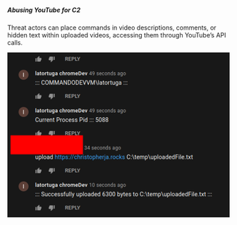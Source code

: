 ##### Abusing YouTube for C2

Threat actors can place commands in video descriptions, comments, or hidden text within uploaded videos, accessing them through YouTube’s API calls.

![youtube](/doc/youtube.png)